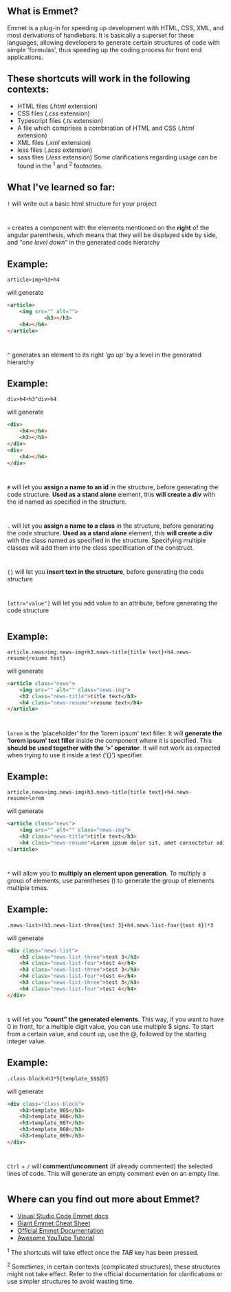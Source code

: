 ## What is Emmet?
Emmet is a plug-in for speeding up development with HTML, CSS, XML, and most derivations of handlebars. It is basically a superset for these languages, allowing developers to generate certain structures of code with simple 'formulas', thus speeding up the coding process for front end applications.

## These shortcuts will work in the following contexts:
* HTML files (*.html* extension)
* CSS files (*.css* extension)
* Typescript files (*.ts* extension)
* A file which comprises a combination of HTML and CSS (*.html* extension)
* XML files (*.xml* extension)
* less files (*.scss* extension)
* sass files (*.less* extension)
Some clarifications regarding usage can be found in the <sup>1</sup> and <sup>2</sup> footnotes.

## What I've learned so far:

`!` will write out a basic html structure for your project

#

`>` creates a component with the elements mentioned on the **right** of the angular parenthesis, which means that they will be displayed side by side, and “*one level down*” in the generated code hierarchy

## Example:
`article>img+h3+h4`

will generate

```html
<article>
    <img src="" alt="">
    	    <h3></h3>
    <h4></h4>
</article>
```
#

`^` generates an element to its right ‘*go up*’ by a level in the generated hierarchy

## Example:
`div>h4+h3^div>h4`

will generate

```html
<div>
    <h4></h4>
    <h3></h3>
</div>
<div>
    <h4></h4>
</div>
```
#

`#` will let you **assign a name to an id** in the structure, before generating the code structure. **Used as a stand alone** element, this **will create a div** with the id named as specified in the structure.

#

`.` will let you **assign a name to a class** in the structure, before generating the code structure. **Used as a stand alone** element, this **will create a div** with the class named as specified in the structure. Specifying multiple classes will add them into the class specification of the construct.

#

`{}` will let you **insert text in the structure**, before generating the code structure

#

`[attr="value"]` will let you add value to an attribute, before generating the code structure

#

## Example:
`article.news>img.news-img+h3.news-title{title text}+h4.news-resume{resume text}`

will generate

```html
<article class="news">
    <img src="" alt="" class="news-img">
    <h3 class="news-title">title text</h3>
    <h4 class="news-resume">resume text</h4>
</article>
```

#

`lorem` is the 'placeholder' for the 'lorem ipsum' text filler. It will **generate the ‘lorem ipsum’ text filler** inside the component where it is specified. This **should be used together with the ‘>’ operator**. It will not work as expected when trying to use it inside a text (‘{}’) specifier.

## Example:
`article.news>img.news-img+h3.news-title{title text}+h4.news-resume>lorem`

will generate

```html
<article class="news">
    <img src="" alt="" class="news-img">
    <h3 class="news-title">title text</h3>
    <h4 class="news-resume">Lorem ipsum dolor sit, amet consectetur adipisicing elit. Laboriosam impedit harum, ratione culpa neque aperiam iusto? Aliquid voluptate tempora sit quasi. Quis cupiditate eos omnis obcaecati iusto, vero sequi magni.</h4>
</article>
```

#

`*` will allow you to **multiply an element upon generation**. To multiply a group of elements, use parentheses () to generate the group of elements multiple times.

## Example:
`.news-list>(h3.news-list-three{test 3}+h4.news-list-four{test 4})*3`

will generate

```html
<div class="news-list">
    <h3 class="news-list-three">test 3</h3>
    <h4 class="news-list-four">test 4</h4>
    <h3 class="news-list-three">test 3</h3>
    <h4 class="news-list-four">test 4</h4>
    <h3 class="news-list-three">test 3</h3>
    <h4 class="news-list-four">test 4</h4>
</div>
```

#

`$` will let you **“count” the generated elements**. This way, if you want to have 0 in front, for a multiple digit value, you can use multiple $ signs. To start from a certain value, and count up, use the @, followed by the starting integer value.

## Example:
`.class-block>h3*5{template_$$$@5}`

will generate

```html
<div class="class-block">
    <h3>template_005</h3>
    <h3>template_006</h3>
    <h3>template_007</h3>
    <h3>template_008</h3>
    <h3>template_009</h3>
</div>
```

#

`Ctrl` + `/` will **comment/uncomment** (if already commented) the selected lines of code. This will generate an empty comment even on an empty line.

#

## Where can you find out more about Emmet?
* [Visual Studio Code Emmet docs](https://code.visualstudio.com/docs)
* [Giant Emmet Cheat Sheet](https://docs.emmet.io/cheat-sheet/)
* [Official Emmet Documentation](https://docs.emmet.io/)
* [Awesome YouTube Tutorial](https://www.youtube.com/watch?v=EcN9dXYaERY)


<sup>1</sup> The shortcuts will take effect once the *TAB* key has been pressed.

<sup>2</sup> Sometimes, in certain contexts (complicated structures), these structures might not take effect. Refer to the official documentation for clarifications or use simpler structures to avoid wasting time.